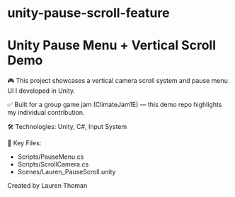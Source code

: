 # unity-pause-scroll-feature
# Unity Pause Menu + Vertical Scroll Demo

🎮 This project showcases a vertical camera scroll system and pause menu UI I developed in Unity.

✅ Built for a group game jam (ClimateJam1E) — this demo repo highlights my individual contribution.

🛠 Technologies: Unity, C#, Input System

📁 Key Files:
- Scripts/PauseMenu.cs
- Scripts/ScrollCamera.cs
- Scenes/Lauren_PauseScroll.unity

Created by Lauren Thoman
